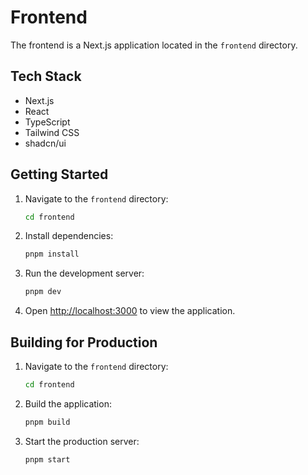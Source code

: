 # Frontend

The frontend is a Next.js application located in the `frontend` directory.

## Tech Stack

- Next.js
- React
- TypeScript
- Tailwind CSS
- shadcn/ui

## Getting Started

1.  Navigate to the `frontend` directory:

    ```bash
    cd frontend
    ```

2.  Install dependencies:

    ```bash
    pnpm install
    ```

3.  Run the development server:

    ```bash
    pnpm dev
    ```

4.  Open [http://localhost:3000](http://localhost:3000) to view the application.

## Building for Production

1.  Navigate to the `frontend` directory:

    ```bash
    cd frontend
    ```

2.  Build the application:

    ```bash
    pnpm build
    ```

3.  Start the production server:

    ```bash
    pnpm start
    ```
